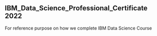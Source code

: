 ## IBM_Data_Science_Professional_Certificate 2022
For reference purpose on how we complete IBM Data Science Course
